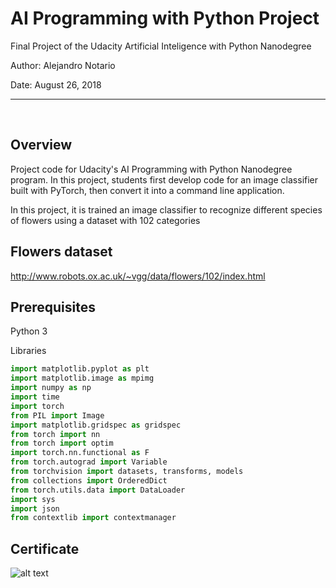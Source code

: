 # AI Programming with Python Project

Final Project of the Udacity Artificial Inteligence with Python Nanodegree

Author: Alejandro Notario

Date: August 26, 2018

<hr>

<br>

## Overview

Project code for Udacity's AI Programming with Python Nanodegree program. In this project, students first develop code for an image classifier built with PyTorch, then convert it into a command line application.

In this project, it is trained an image classifier to recognize different species of flowers using a dataset with 102 categories

## Flowers dataset

http://www.robots.ox.ac.uk/~vgg/data/flowers/102/index.html


## Prerequisites

Python 3

Libraries

```python
import matplotlib.pyplot as plt
import matplotlib.image as mpimg
import numpy as np
import time
import torch
from PIL import Image
import matplotlib.gridspec as gridspec
from torch import nn
from torch import optim
import torch.nn.functional as F
from torch.autograd import Variable
from torchvision import datasets, transforms, models
from collections import OrderedDict
from torch.utils.data import DataLoader
import sys
import json
from contextlib import contextmanager
```

## Certificate

![alt text](https://confirm.udacity.com/D9YMFCKJ)
